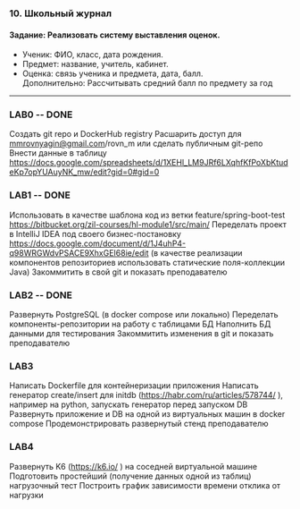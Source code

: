 ### 10. Школьный журнал
#### Задание: Реализовать систему выставления оценок.
- Ученик: ФИО, класс, дата рождения.
- Предмет: название, учитель, кабинет.
- Оценка: связь ученика и предмета, дата, балл.
Дополнительно: Рассчитывать средний балл по предмету за год

---
### LAB0 -- DONE

Создать git repo и DockerHub registry
Расшарить доступ для mmrovnyagin@gmail.com/rovn_m или сделать публичным git-репо
Внести данные в таблицу https://docs.google.com/spreadsheets/d/1XEHl_LM9JRf6LXqhfKfPoXbKtudeKp7opYUAuyNK_mw/edit?gid=0#gid=0 


### LAB1 -- DONE
Использовать в качестве шаблона код из ветки feature/spring-boot-test https://bitbucket.org/zil-courses/hl-module1/src/main/ 
Переделать проект в IntelliJ IDEA под своего бизнес-постановку https://docs.google.com/document/d/1J4uhP4-q98WRGWdvPSACE9XhxGEI68ie/edit  (в качестве реализации компонентов репозиториев использовать статические поля-коллекции Java)
Закоммитить в свой git и показать преподавателю


### LAB2 -- DONE
Развернуть PostgreSQL (в docker compose или локально)
Переделать компоненты-репозитории на работу с таблицами БД
Наполнить БД данными для тестирования
Закоммитить изменения в git и показать преподавателю

### LAB3
Написать Dockerfile для контейнеризации приложения
Написать генератор create/insert для initdb (https://habr.com/ru/articles/578744/ ), например на python, запускать генератор перед запуском DB
Развернуть приложение и DB на одной из виртуальных машин в docker compose
Продемонстрировать развернутый стенд преподавателю

### LAB4
Развернуть K6 (https://k6.io/ ) на соседней виртуальной машине
Подготовить простейший (получение данных одной из таблиц) нагрузочный тест
Построить график зависимости времени отклика от нагрузки

